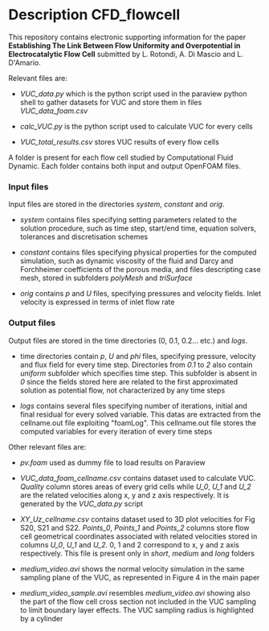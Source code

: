 # Description CFD_flowcell

This repository contains electronic supporting information for the paper **Establishing The Link Between Flow Uniformity and Overpotential in Electrocatalytic Flow Cell** submitted by L. Rotondi, A. Di Mascio and L. D'Amario. 


Relevant files are:

- *VUC_data.py* which is the python script used in the paraview python shell to gather datasets for VUC and store them in files *VUC_data_foam.csv*

- *calc_VUC.py* is the python script used to calculate VUC for every cells

- *VUC_total_results.csv* stores VUC results of every flow cells

A folder is present for each flow cell studied by Computational Fluid Dynamic. Each folder contains both input and output OpenFOAM files. 

### Input files

Input files are stored in the directories *system*, *constant* and *orig*. 

- *system* contains files specifying setting parameters related to the solution procedure, such as time step, start/end time, equation solvers, tolerances and discretisation schemes

- *constant* contains files specifying physical properties for the computed simulation, such as dynamic viscosity of the fluid and Darcy and Forchheimer coefficients of the porous media, and files descripting case mesh, stored in subfolders *polyMesh* and *triSurface*

- *orig* contains *p* and *U* files, specifying pressures and velocity fields. Inlet velocity is expressed in terms of inlet flow rate 


### Output files

Output files are stored in the time directories (0, 0.1, 0.2... etc.) and *logs*.

- time directories contain *p*, *U* and *phi* files, specifying pressure, velocity and flux field for every time step. Directories from *0.1* to *2* also contain *uniform* subfolder which specifies time step. This subfolder is absent in *0* since the fields stored here are related to the first approximated solution as potential flow, not characterized by any time steps

- *logs* contains several files specifying number of iterations, initial and final residual for every solved variable. This datas are extracted from the cellname.out file exploiting "foamLog". This cellname.out file stores the computed variables for every iteration of every time steps


Other relevant files are: 

- *pv.foam* used as dummy file to load results on Paraview 

- *VUC_data_foam_cellname.csv* contains dataset used to calculate VUC. *Quality* column stores areas of every grid cells while *U_0*, *U_1* and *U_2* are the related velocities along x, y and z axis respectively. It is generated by the *VUC_data.py* script

- *XY_Uz_cellname.csv* contains dataset used to 3D plot velocities for Fig S20, S21 and S22. *Points_0*, *Points_1* and *Points_2* columns store flow cell geometrical coordinates associated with related velocities stored in columns *U_0*, *U_1* and *U_2*. 0, 1 and 2 correspond to x, y and z axis respectively. This file is present only in *short*, *medium* and *long* folders

- *medium_video.avi* shows the normal velocity simulation in the same sampling plane of the VUC, as represented in Figure 4 in the main paper

- *medium_video_sample.avi* resembles *medium_video.avi* showing also the part of the flow cell cross section not included in the VUC sampling to limit boundary layer effects. The VUC sampling radius is highlighted by a cylinder




